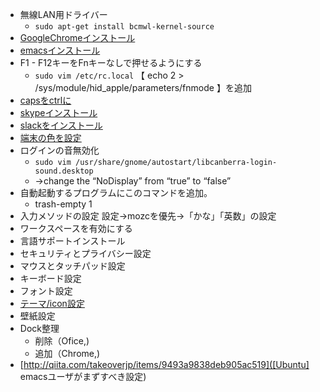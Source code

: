 
- 無線LAN用ドライバー
    - ```sudo apt-get install bcmwl-kernel-source```
- [GoogleChromeインストール](https://www.google.co.jp/chrome/browser/desktop/index.html)
- [emacsインストール](http://nkenbou.hatenablog.com/entry/2015/06/30/051408)
- F1 - F12キーをFnキーなしで押せるようにする
    - ```sudo vim /etc/rc.local```
【 echo 2 > /sys/module/hid_apple/parameters/fnmode 】を追加
- [capsをctrlに](http://masaoo.blogspot.jp/2015/01/ubuntu-1404-lts-caps-lock-ctrl.html)
- [skypeインストール](http://www.skype.com/ja/download-skype/skype-for-linux/)
- [slackをインストール](https://slack.com/downloads)
- [端末の色を設定](https://github.com/Anthony25/gnome-terminal-colors-solarized)
- ログインの音無効化
    - ```sudo vim /usr/share/gnome/autostart/libcanberra-login-sound.desktop```
    - ->change the “NoDisplay” from “true” to “false”
- 自動起動するプログラムにこのコマンドを追加。
    - trash-empty 1
- 入力メソッドの設定
設定->mozcを優先->「かな」「英数」の設定
- ワークスペースを有効にする
- 言語サポートインストール
- セキュリティとプライバシー設定
- マウスとタッチパッド設定
- キーボード設定
- フォント設定
- [テーマ/icon設定](http://ubuntuapps.blog67.fc2.com/blog-entry-729.html)
- 壁紙設定
- Dock整理
    - 削除（Ofice,)
    - 追加（Chrome,)
- [http://qiita.com/takeoverjp/items/9493a9838deb905ac519]([Ubuntu] emacsユーザがまずすべき設定)
